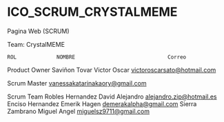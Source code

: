 ﻿# ICO_SCRUM_CRYSTALMEME
Pagina Web (SCRUM)

Team: CrystalMEME

	ROL				NOMBRE 								Correo

Product Owner	Saviñon Tovar Victor Oscar			victoroscarsato@hotmail.com

Scrum Master										vanessakatarinakaory@gmail.com

Scrum Team
 	Robles Hernandez David Alejandro 	alejandro.zip@hotmail.es
	Enciso Hernandez Emerik Hagen 		demerakalpha@gmail.com
	Sierra Zambrano Miguel Angel		miguelsz9711@gmail.com